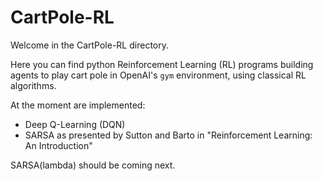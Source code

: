 # CartPole-RL

Welcome in the CartPole-RL directory.

Here you can find python Reinforcement Learning (RL) programs building agents to play cart pole in OpenAI's `gym` environment, using classical RL algorithms.

At the moment are implemented:

 - Deep Q-Learning (DQN)
 - SARSA as presented by Sutton and Barto in "Reinforcement Learning: An Introduction"

SARSA(lambda) should be coming next.
